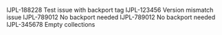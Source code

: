 IJPL-188228 Test issue with backport tag
IJPL-123456 Version mismatch issue
IJPL-789012 No backport needed
IJPL-789012 No backport needed
IJPL-345678 Empty collections